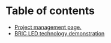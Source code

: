 # Table of contents

* [Project management page.](README.md)
* [BRIC LED technology demonstration](<README (1).md>)
